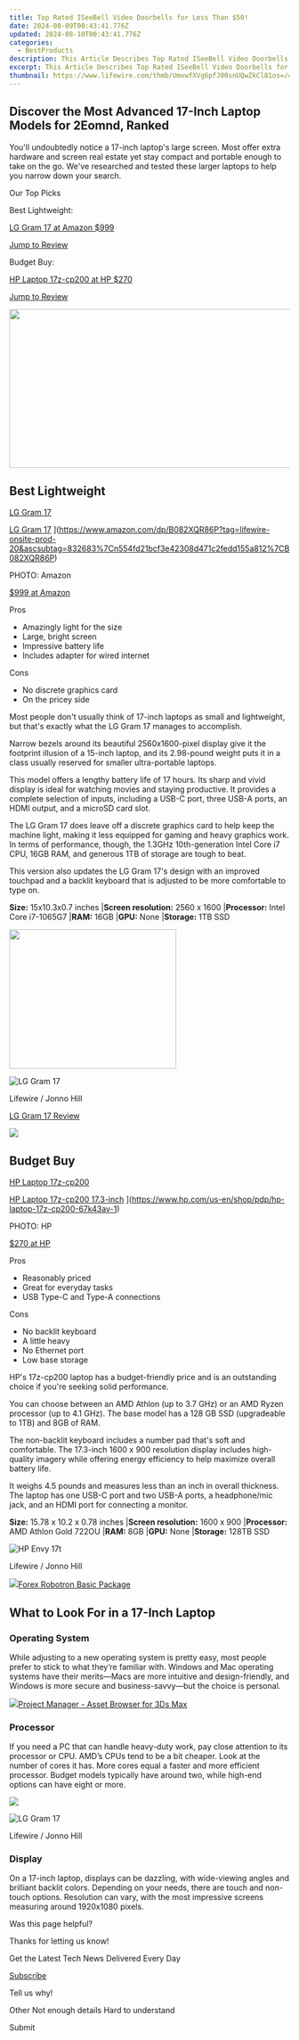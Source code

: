 ```yaml
---
title: Top Rated ISeeBell Video Doorbells for Less Than $50!
date: 2024-08-09T00:43:41.776Z
updated: 2024-08-10T00:43:41.776Z
categories:
  - BestProducts
description: This Article Describes Top Rated ISeeBell Video Doorbells for Less Than $50!
excerpt: This Article Describes Top Rated ISeeBell Video Doorbells for Less Than $50!
thumbnail: https://www.lifewire.com/thmb/UmvwfXVg6pfJ00snUQwZkCl81os=/400x300/filters:no_upscale():max_bytes(150000):strip_icc():format(webp)/_hero_SQ_IseeBell-Video-Doorbell-1-b3d4d329006348deb4e33021acd15b7d.jpg
---
```


## Discover the Most Advanced 17-Inch Laptop Models for 2Eomnd, Ranked

 You'll undoubtedly notice a 17-inch laptop's large screen. Most offer extra hardware and screen real estate yet stay compact and portable enough to take on the go. We've researched and tested these larger laptops to help you narrow down your search.

 Our Top Picks

 Best Lightweight:

[LG Gram 17 at Amazon  $999](https://www.amazon.com/dp/B082XQR86P?tag=lifewire-onsite-prod-20&ascsubtag=832683%7Cn554fd21bcf3e42308d471c2fedd155a812%7CB082XQR86P)

[Jump to Review](https://www.lifewire.com/#toc-best-lightweight-lg-gram-17)

 Budget Buy:

[HP Laptop 17z-cp200 at HP  $270](https://www.hp.com/us-en/shop/pdp/hp-laptop-17z-cp200-67k43av-1)

[Jump to Review](https://www.lifewire.com/#toc-budget-buy-hp-laptop-17z-cp200)

<!-- affiliate ads begin -->
<a href="https://cowinaudio.pxf.io/c/5597632/1116855/13794" target="_top" id="1116855"><img src="//a.impactradius-go.com/display-ad/13794-1116855" border="0" alt="" width="767" height="285"/></a><img height="0" width="0" src="https://imp.pxf.io/i/5597632/1116855/13794" style="position:absolute;visibility:hidden;" border="0" />
<!-- affiliate ads end -->
## Best Lightweight

[LG Gram 17](https://www.amazon.com/dp/B082XQR86P?tag=lifewire-onsite-prod-20&ascsubtag=832683%7Cn554fd21bcf3e42308d471c2fedd155a812%7CB082XQR86P)

[LG Gram 17](https://www.lifewire.com/thmb/g1xMy67HviHm7QV8M_3qr1fwHos=/fit-in/1500x1000/filters:no_upscale():max_bytes(150000):strip_icc():format(webp)/lg-gram-17-52d208c03ec443f19ab11ea874047488.jpg) ](https://www.amazon.com/dp/B082XQR86P?tag=lifewire-onsite-prod-20&ascsubtag=832683%7Cn554fd21bcf3e42308d471c2fedd155a812%7CB082XQR86P)

PHOTO: Amazon

[$999 at Amazon](https://www.amazon.com/dp/B082XQR86P?tag=lifewire-onsite-prod-20&ascsubtag=832683%7Cn554fd21bcf3e42308d471c2fedd155a812%7CB082XQR86P)

 Pros

* Amazingly light for the size
* Large, bright screen
* Impressive battery life
* Includes adapter for wired internet

 Cons

* No discrete graphics card
* On the pricey side

 Most people don't usually think of 17-inch laptops as small and lightweight, but that's exactly what the LG Gram 17 manages to accomplish.

 Narrow bezels around its beautiful 2560x1600-pixel display give it the footprint illusion of a 15-inch laptop, and its 2.98-pound weight puts it in a class usually reserved for smaller ultra-portable laptops.

 This model offers a lengthy battery life of 17 hours. Its sharp and vivid display is ideal for watching movies and staying productive. It provides a complete selection of inputs, including a USB-C port, three USB-A ports, an HDMI output, and a microSD card slot.

 The LG Gram 17 does leave off a discrete graphics card to help keep the machine light, making it less equipped for gaming and heavy graphics work. In terms of performance, though, the 1.3GHz 10th-generation Intel Core i7 CPU, 16GB RAM, and generous 1TB of storage are tough to beat.

 This version also updates the LG Gram 17's design with an improved touchpad and a backlit keyboard that is adjusted to be more comfortable to type on.

**Size:** 15x10.3x0.7 inches |**Screen resolution:** 2560 x 1600 |**Processor:** Intel Core i7-1065G7 |**RAM:** 16GB |**GPU:** None |**Storage:** 1TB SSD

<!-- affiliate ads begin -->
<a href="https://modlily.sjv.io/c/5597632/2072819/17059" target="_top" id="2072819"><img src="//a.impactradius-go.com/display-ad/17059-2072819" border="0" alt="" width="300" height="250"/></a><img height="0" width="0" src="https://imp.pxf.io/i/5597632/2072819/17059" style="position:absolute;visibility:hidden;" border="0" />
<!-- affiliate ads end -->
![LG Gram 17](https://www.lifewire.com/thmb/Q5UD3HDcQsoXbP-_uvKqYsR9J6w=/1500x0/filters:no_upscale():max_bytes(150000):strip_icc():format(webp)/LG-Gram-17-Inch-Thin-Laptop-3-de338d995c0544ee8052e30def24ad5f.jpg)

Lifewire / Jonno Hill

[LG Gram 17 Review](https://www.lifewire.com/lg-gram-17-review-4775917)

<!-- affiliate ads begin -->
<a href="https://store.absolute.com/order/checkout.php?PRODS=4601998&QTY=1&AFFILIATE=108875&CART=1"><img src="https://secure.avangate.com/images/merchant/ef70e26a0b5da778eda3f48014d087cd/728x90_larger-shield.jpg" border="0"></a>
<!-- affiliate ads end -->
## Budget Buy

[HP Laptop 17z-cp200](https://www.hp.com/us-en/shop/pdp/hp-laptop-17z-cp200-67k43av-1)

[HP Laptop 17z-cp200 17.3-inch](https://www.lifewire.com/thmb/ydZWOkM5VRET-28PcpYmPmo9vGc=/fit-in/1500x1246/filters:no_upscale():max_bytes(150000):strip_icc():format(webp)/HPLaptop17z-cp200-1de0ecc0c0b7482e92f8dad566e3d1f3.jpg) ](https://www.hp.com/us-en/shop/pdp/hp-laptop-17z-cp200-67k43av-1)

PHOTO: HP

[$270 at HP](https://www.hp.com/us-en/shop/pdp/hp-laptop-17z-cp200-67k43av-1)

 Pros

* Reasonably priced
* Great for everyday tasks
* USB Type-C and Type-A connections

 Cons

* No backlit keyboard
* A little heavy
* No Ethernet port
* Low base storage

 HP's 17z-cp200 laptop has a budget-friendly price and is an outstanding choice if you're seeking solid performance.

 You can choose between an AMD Athlon (up to 3.7 GHz) or an AMD Ryzen processor (up to 4.1 GHz). The base model has a 128 GB SSD (upgradeable to 1TB) and 8GB of RAM.

 The non-backlit keyboard includes a number pad that's soft and comfortable. The 17.3-inch 1600 x 900 resolution display includes high-quality imagery while offering energy efficiency to help maximize overall battery life.

 It weighs 4.5 pounds and measures less than an inch in overall thickness. The laptop has one USB-C port and two USB-A ports, a headphone/mic jack, and an HDMI port for connecting a monitor.

**Size:** 15.78 x 10.2 x 0.78 inches |**Screen resolution:** 1600 x 900 |**Processor:** AMD Athlon Gold 722OU |**RAM:** 8GB |**GPU:** None |**Storage:** 128TB SSD

![HP Envy 17t](https://www.lifewire.com/thmb/byliBcwjAkWJKa6Y42YTXEufzu4=/1500x0/filters:no_upscale():max_bytes(150000):strip_icc():format(webp)/HP-Envy-17-Inch-2-f19f098335db41c09a643860d78fb752.jpg)

Lifewire / Jonno Hill

<!-- affiliate ads begin -->
<a href="https://secure.2checkout.com/order/checkout.php?PRODS=4726960&QTY=1&AFFILIATE=108875&CART=1"><img src="https://secure.avangate.com/images/merchant/5f4f7141b65a730b4efb0e0d51f63e94/products/forexrobotronbox.gif" border="0">Forex Robotron Basic Package</a>
<!-- affiliate ads end -->
## What to Look For in a 17-Inch Laptop

### Operating System

 While adjusting to a new operating system is pretty easy, most people prefer to stick to what they’re familiar with. Windows and Mac operating systems have their merits—Macs are more intuitive and design-friendly, and Windows is more secure and business-savvy—but the choice is personal.

<!-- affiliate ads begin -->
<a href="https://secure.2checkout.com/order/checkout.php?PRODS=4709458&QTY=1&AFFILIATE=108875&CART=1"><img src="https://3d-kstudio.com/wp-content/uploads/2019/10/Project-Manager-version-3-1600x900-768x419.jpg" border="0">Project Manager - Asset Browser for 3Ds Max</a>
<!-- affiliate ads end -->
### Processor

 If you need a PC that can handle heavy-duty work, pay close attention to its processor or CPU. AMD’s CPUs tend to be a bit cheaper. Look at the number of cores it has. More cores equal a faster and more efficient processor. Budget models typically have around two, while high-end options can have eight or more.  

<!-- affiliate ads begin -->
<a href="https://store.movavi.com/affiliate.php?ACCOUNT=MOVAVI&AFFILIATE=108875&PATH=https%3A%2F%2Fwww.movavi.com%3FAFFILIATE%3D108875%26RESOURCE%3DMovavi%2BVideo%2BConverter%2BBox"><img src="https://mcusercontent.com/0885a03ded3d480dca9287f12/images/8020c1dc-518e-3bdf-6e7b-e6d1bdf1597b.jpg" border="0"></a>
<!-- affiliate ads end -->
![LG Gram 17](https://www.lifewire.com/thmb/4DSmBdI2ZVvCXO9PXT1iEnSCRxM=/1500x0/filters:no_upscale():max_bytes(150000):strip_icc():format(webp)/LG-Gram-17-Inch-Thin-Laptop-6-5381cd4656aa4307ba017acf8ce77c4b.jpg)

Lifewire / Jonno Hill

### Display

 On a 17-inch laptop, displays can be dazzling, with wide-viewing angles and brilliant backlit colors. Depending on your needs, there are touch and non-touch options. Resolution can vary, with the most impressive screens measuring around 1920x1080 pixels.  

Was this page helpful?

Thanks for letting us know!

 Get the Latest Tech News Delivered Every Day

[Subscribe](https://www.lifewire.com/#)

Tell us why!

 Other  Not enough details  Hard to understand

 Submit


<ins class="adsbygoogle"
     style="display:block"
     data-ad-format="autorelaxed"
     data-ad-client="ca-pub-7571918770474297"
     data-ad-slot="1223367746"></ins>



<ins class="adsbygoogle"
     style="display:block"
     data-ad-client="ca-pub-7571918770474297"
     data-ad-slot="8358498916"
     data-ad-format="auto"
     data-full-width-responsive="true"></ins>
